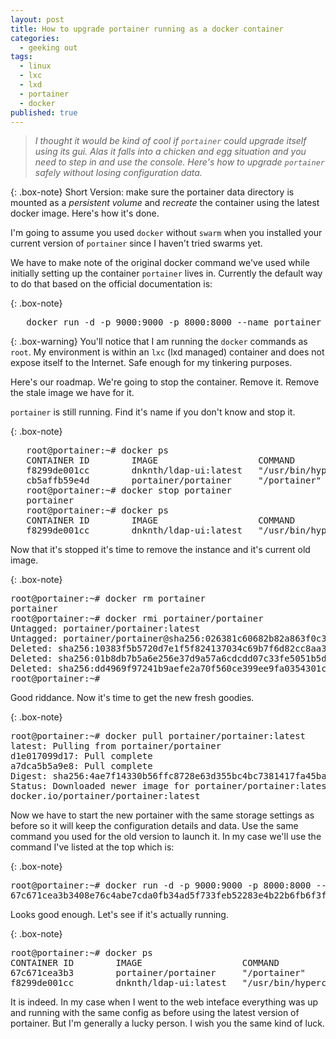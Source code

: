 ```yaml
---
layout: post
title: How to upgrade portainer running as a docker container
categories:
  - geeking out
tags:
  - linux
  - lxc
  - lxd
  - portainer
  - docker
published: true
---
```


>*I thought it would be kind of cool if `portainer` could upgrade itself using its gui. Alas it falls into a chicken and egg situation and you need to step in and use the console. Here's how to upgrade `portainer` safely without losing configuration data.*

{: .box-note}
Short Version: make sure the portainer data directory is mounted as a <em>persistent volume</em> and <em>recreate</em> the container using the latest docker image. Here's how it's done.

I'm going to assume you used `docker` without `swarm` when you installed your current version of `portainer` since I haven't tried swarms yet.

We have to make note of the original docker command we've used while initially setting up the container `portainer` lives in. Currently the default way to do that based on the official documentation is:

{: .box-note}
<pre>
   docker run -d -p 9000:9000 -p 8000:8000 --name portainer --restart always -v /var/run/docker.sock:/var/run/docker.sock -v portainer_data:/data portainer/portainer
</pre>

{: .box-warning}
You'll notice that I am running the `docker` commands as `root`. My environment is within an `lxc` (lxd managed) container and does not expose itself to the Internet. Safe enough for my tinkering purposes.

Here's our roadmap. We're going to stop the container. Remove it. Remove the stale image we have for it.

`portainer` is still running. Find it's name if you don't know and stop it.

{: .box-note}
<pre>
   root@portainer:~# docker ps
   CONTAINER ID        IMAGE                   COMMAND                  CREATED             STATUS              PORTS                                            NAMES
   f8299de001cc        dnknth/ldap-ui:latest   "/usr/bin/hypercorn …"   11 minutes ago      Up 5 minutes        0.0.0.0:32773->5000/tcp                          ldap-ui
   cb5affb59e4d        portainer/portainer     "/portainer"             7 days ago          Up 2 days           0.0.0.0:8000->8000/tcp, 0.0.0.0:9000->9000/tcp   portainer
   root@portainer:~# docker stop portainer
   portainer
   root@portainer:~# docker ps
   CONTAINER ID        IMAGE                   COMMAND                  CREATED             STATUS              PORTS                     NAMES
   f8299de001cc        dnknth/ldap-ui:latest   "/usr/bin/hypercorn …"   11 minutes ago      Up 6 minutes        0.0.0.0:32773->5000/tcp   ldap-ui
</pre>

Now that it's stopped it's time to remove the instance and it's current old image.

{: .box-note}
<pre>
root@portainer:~# docker rm portainer
portainer
root@portainer:~# docker rmi portainer/portainer
Untagged: portainer/portainer:latest
Untagged: portainer/portainer@sha256:026381c60682b82a863f0c3737a9b4a414beaddd4cf050477a7749ff5ac61189
Deleted: sha256:10383f5b5720d7e1f5f824137034c69b7f6d82cc8aa33afcc4e9d508b561af77
Deleted: sha256:01b8db7b5a6e256e37d9a57a6cdcdd07c33fe5051b5d21117ad4842723f68083
Deleted: sha256:dd4969f97241b9aefe2a70f560ce399ee9fa0354301c9aef841082ad52161ec5
root@portainer:~#
</pre>

Good riddance. Now it's time to get the new fresh goodies.

{: .box-note}
<pre>
root@portainer:~# docker pull portainer/portainer:latest
latest: Pulling from portainer/portainer
d1e017099d17: Pull complete
a7dca5b5a9e8: Pull complete
Digest: sha256:4ae7f14330b56ffc8728e63d355bc4bc7381417fa45ba0597e5dd32682901080
Status: Downloaded newer image for portainer/portainer:latest
docker.io/portainer/portainer:latest
</pre>

Now we have to start the new portainer with the same storage settings as before so it will keep the configuration details and data. Use the same command you used for the old version to launch it. In my case we'll use the command I've listed at the top which is:

{: .box-note}
<pre>
root@portainer:~# docker run -d -p 9000:9000 -p 8000:8000 --name portainer --restart always -v /var/run/docker.sock:/var/run/docker.sock -v portainer_data:/data portainer/portainer
67c671cea3b3408e76c4abe7cda0fb34ad5f733feb52283e4b22b6fb6f3f5f65
</pre>

Looks good enough. Let's see if it's actually running.


{: .box-note}
<pre>
root@portainer:~# docker ps
CONTAINER ID        IMAGE                   COMMAND                  CREATED             STATUS              PORTS                                            NAMES
67c671cea3b3        portainer/portainer     "/portainer"             15 minutes ago      Up 15 minutes       0.0.0.0:8000->8000/tcp, 0.0.0.0:9000->9000/tcp   portainer
f8299de001cc        dnknth/ldap-ui:latest   "/usr/bin/hypercorn …"   28 minutes ago      Up 22 minutes       0.0.0.0:32773->5000/tcp                          ldap-ui
</pre>

It is indeed. In my case when I went to the web inteface everything was up and running with the same config as before using the latest version of portainer. But I'm generally a lucky person. I wish you the same kind of luck.
